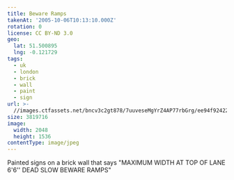 ```yaml
---
title: Beware Ramps
takenAt: '2005-10-06T10:13:10.000Z'
rotation: 0
license: CC BY-ND 3.0
geo:
  lat: 51.500895
  lng: -0.121729
tags:
  - uk
  - london
  - brick
  - wall
  - paint
  - sign
url: >-
  //images.ctfassets.net/bncv3c2gt878/7uuveseMgYrZ4AP77rbGrg/ee94f924224de85d068561d87aa839eb/beware-ramps_4325648808_o
size: 3819716
image:
  width: 2048
  height: 1536
contentType: image/jpeg
---
```


Painted signs on a brick wall that says "MAXIMUM WIDTH AT TOP OF LANE 6'6'' DEAD SLOW BEWARE RAMPS"
